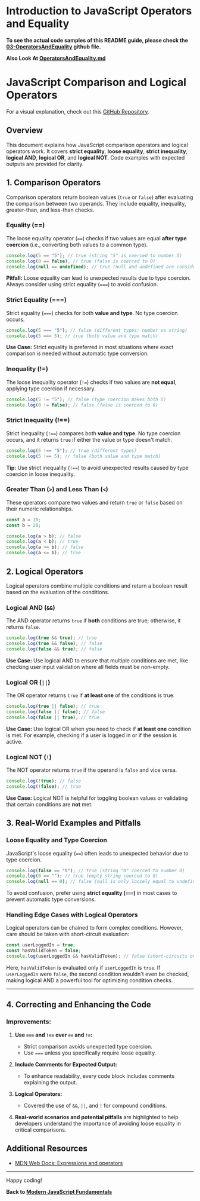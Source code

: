 # Introduction to JavaScript Operators and Equality

**To see the actual code samples of this README guide, please check the [03-OperatorsAndEquality](https://github.com/GunaPalanivel/Modern-JavaScript-Fundamentals/tree/main/03-OperatorsAndEquality) github file.**

**Also Look At [OperatorsAndEquality.md](./OperatorsAndEquality.md)**

# JavaScript Comparison and Logical Operators

For a visual explanation, check out this [GitHub Repository](https://github.com/GunaPalanivel/JavaScript-Equality-Table.git).

## Overview

This document explains how JavaScript comparison operators and logical operators work. It covers **strict equality**, **loose equality**, **strict inequality**, **logical AND**, **logical OR**, and **logical NOT**. Code examples with expected outputs are provided for clarity.

## 1. Comparison Operators

Comparison operators return boolean values (`true` or `false`) after evaluating the comparison between two operands. They include equality, inequality, greater-than, and less-than checks.

### Equality (==)

The loose equality operator (`==`) checks if two values are equal **after type coercion** (i.e., converting both values to a common type).

```javascript
console.log(5 == "5"); // true (string "5" is coerced to number 5)
console.log(0 == false); // true (false is coerced to 0)
console.log(null == undefined); // true (null and undefined are considered equal)
```

**Pitfall:** Loose equality can lead to unexpected results due to type coercion. Always consider using strict equality (`===`) to avoid confusion.

### Strict Equality (===)

Strict equality (`===`) checks for both **value and type**. No type coercion occurs.

```javascript
console.log(5 === "5"); // false (different types: number vs string)
console.log(5 === 5); // true (both value and type match)
```

**Use Case:** Strict equality is preferred in most situations where exact comparison is needed without automatic type conversion.

### Inequality (!=)

The loose inequality operator (`!=`) checks if two values are **not equal**, applying type coercion if necessary.

```javascript
console.log(5 != "5"); // false (type coercion makes both 5)
console.log(0 != false); // false (false is coerced to 0)
```

### Strict Inequality (!==)

Strict inequality (`!==`) compares both **value and type**. No type coercion occurs, and it returns `true` if either the value or type doesn't match.

```javascript
console.log(5 !== "5"); // true (different types)
console.log(5 !== 5); // false (both value and type match)
```

**Tip:** Use strict inequality (`!==`) to avoid unexpected results caused by type coercion in loose inequality.

### Greater Than (`>`) and Less Than (`<`)

These operators compare two values and return `true` or `false` based on their numeric relationships.

```javascript
const a = 10;
const b = 20;

console.log(a > b); // false
console.log(a < b); // true
console.log(a >= b); // false
console.log(a <= b); // true
```

## 2. Logical Operators

Logical operators combine multiple conditions and return a boolean result based on the evaluation of the conditions.

### Logical AND (`&&`)

The AND operator returns `true` if **both** conditions are true; otherwise, it returns `false`.

```javascript
console.log(true && true); // true
console.log(true && false); // false
console.log(false && true); // false
```

**Use Case:** Use logical AND to ensure that multiple conditions are met, like checking user input validation where all fields must be non-empty.

### Logical OR (`||`)

The OR operator returns `true` if **at least one** of the conditions is true.

```javascript
console.log(true || false); // true
console.log(false || false); // false
console.log(false || true); // true
```

**Use Case:** Use logical OR when you need to check if **at least one** condition is met. For example, checking if a user is logged in or if the session is active.

### Logical NOT (`!`)

The NOT operator returns `true` if the operand is `false` and vice versa.

```javascript
console.log(!true); // false
console.log(!false); // true
```

**Use Case:** Logical NOT is helpful for toggling boolean values or validating that certain conditions are **not** met.

## 3. Real-World Examples and Pitfalls

### Loose Equality and Type Coercion

JavaScript's loose equality (`==`) often leads to unexpected behavior due to type coercion.

```javascript
console.log(false == "0"); // true (string "0" coerced to number 0)
console.log(0 == ""); // true (empty string coerced to 0)
console.log(null == 0); // false (null is only loosely equal to undefined)
```

To avoid confusion, prefer using **strict equality (`===`)** in most cases to prevent automatic type conversions.

### Handling Edge Cases with Logical Operators

Logical operators can be chained to form complex conditions. However, care should be taken with short-circuit evaluation:

```javascript
const userLoggedIn = true;
const hasValidToken = false;
console.log(userLoggedIn && hasValidToken); // false (short-circuits on the second condition)
```

Here, `hasValidToken` is evaluated only if `userLoggedIn` is `true`. If `userLoggedIn` were `false`, the second condition wouldn't even be checked, making logical AND a powerful tool for optimizing condition checks.

---

## 4. Correcting and Enhancing the Code

### Improvements:

1. **Use `===` and `!==` over `==` and `!=`:**

   - Strict comparison avoids unexpected type coercion.
   - Use `===` unless you specifically require loose equality.

2. **Include Comments for Expected Output:**

   - To enhance readability, every code block includes comments explaining the output.

3. **Logical Operators:**

   - Covered the use of `&&`, `||`, and `!` for compound conditions.

4. **Real-world scenarios and potential pitfalls** are highlighted to help developers understand the importance of avoiding loose equality in critical comparisons.

## Additional Resources

- [MDN Web Docs: Expressions and operators](https://developer.mozilla.org/en-US/docs/Web/JavaScript/Reference/Operators/Comparison_Operators)

---

Happy coding!

**Back to [Modern JavaScript Fundamentals](https://gunapalanivel.github.io/Modern-JavaScript-Fundamentals/)**
